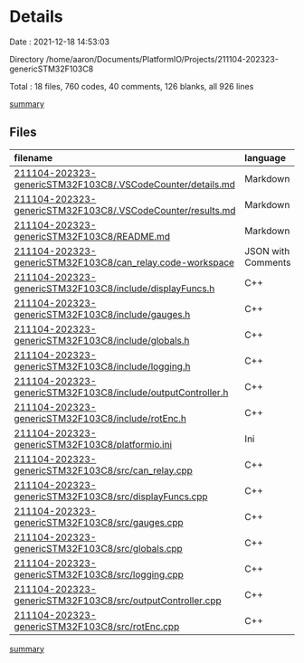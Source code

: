 # Details

Date : 2021-12-18 14:53:03

Directory /home/aaron/Documents/PlatformIO/Projects/211104-202323-genericSTM32F103C8

Total : 18 files,  760 codes, 40 comments, 126 blanks, all 926 lines

[summary](results.md)

## Files
| filename | language | code | comment | blank | total |
| :--- | :--- | ---: | ---: | ---: | ---: |
| [211104-202323-genericSTM32F103C8/.VSCodeCounter/details.md](/211104-202323-genericSTM32F103C8/.VSCodeCounter/details.md) | Markdown | 24 | 0 | 6 | 30 |
| [211104-202323-genericSTM32F103C8/.VSCodeCounter/results.md](/211104-202323-genericSTM32F103C8/.VSCodeCounter/results.md) | Markdown | 19 | 0 | 7 | 26 |
| [211104-202323-genericSTM32F103C8/README.md](/211104-202323-genericSTM32F103C8/README.md) | Markdown | 2 | 0 | 1 | 3 |
| [211104-202323-genericSTM32F103C8/can_relay.code-workspace](/211104-202323-genericSTM32F103C8/can_relay.code-workspace) | JSON with Comments | 8 | 0 | 0 | 8 |
| [211104-202323-genericSTM32F103C8/include/displayFuncs.h](/211104-202323-genericSTM32F103C8/include/displayFuncs.h) | C++ | 7 | 0 | 4 | 11 |
| [211104-202323-genericSTM32F103C8/include/gauges.h](/211104-202323-genericSTM32F103C8/include/gauges.h) | C++ | 14 | 0 | 2 | 16 |
| [211104-202323-genericSTM32F103C8/include/globals.h](/211104-202323-genericSTM32F103C8/include/globals.h) | C++ | 40 | 0 | 10 | 50 |
| [211104-202323-genericSTM32F103C8/include/logging.h](/211104-202323-genericSTM32F103C8/include/logging.h) | C++ | 15 | 1 | 3 | 19 |
| [211104-202323-genericSTM32F103C8/include/outputController.h](/211104-202323-genericSTM32F103C8/include/outputController.h) | C++ | 26 | 2 | 12 | 40 |
| [211104-202323-genericSTM32F103C8/include/rotEnc.h](/211104-202323-genericSTM32F103C8/include/rotEnc.h) | C++ | 23 | 1 | 9 | 33 |
| [211104-202323-genericSTM32F103C8/platformio.ini](/211104-202323-genericSTM32F103C8/platformio.ini) | Ini | 11 | 9 | 2 | 22 |
| [211104-202323-genericSTM32F103C8/src/can_relay.cpp](/211104-202323-genericSTM32F103C8/src/can_relay.cpp) | C++ | 112 | 21 | 24 | 157 |
| [211104-202323-genericSTM32F103C8/src/displayFuncs.cpp](/211104-202323-genericSTM32F103C8/src/displayFuncs.cpp) | C++ | 213 | 2 | 13 | 228 |
| [211104-202323-genericSTM32F103C8/src/gauges.cpp](/211104-202323-genericSTM32F103C8/src/gauges.cpp) | C++ | 47 | 0 | 4 | 51 |
| [211104-202323-genericSTM32F103C8/src/globals.cpp](/211104-202323-genericSTM32F103C8/src/globals.cpp) | C++ | 18 | 0 | 4 | 22 |
| [211104-202323-genericSTM32F103C8/src/logging.cpp](/211104-202323-genericSTM32F103C8/src/logging.cpp) | C++ | 68 | 0 | 5 | 73 |
| [211104-202323-genericSTM32F103C8/src/outputController.cpp](/211104-202323-genericSTM32F103C8/src/outputController.cpp) | C++ | 72 | 4 | 15 | 91 |
| [211104-202323-genericSTM32F103C8/src/rotEnc.cpp](/211104-202323-genericSTM32F103C8/src/rotEnc.cpp) | C++ | 41 | 0 | 5 | 46 |

[summary](results.md)